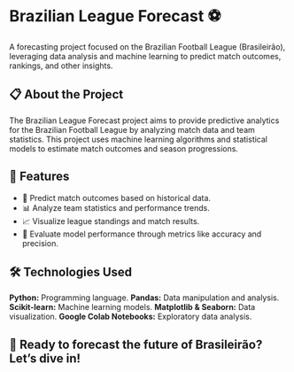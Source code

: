 # **Brazilian League Forecast** ⚽

A forecasting project focused on the Brazilian Football League (Brasileirão), leveraging data analysis and machine learning to predict match outcomes, rankings, and other insights.

## 📋 **About the Project**
The Brazilian League Forecast project aims to provide predictive analytics for the Brazilian Football League by analyzing match data and team statistics. This project uses machine learning algorithms and statistical models to estimate match outcomes and season progressions.

## 🌟 **Features**
- 🔮 Predict match outcomes based on historical data.
- 📊 Analyze team statistics and performance trends.
- 📈 Visualize league standings and match results.
- 🧮 Evaluate model performance through metrics like accuracy and precision.

## 🛠️ **Technologies Used**
**Python:** Programming language.
**Pandas:** Data manipulation and analysis.
**Scikit-learn:** Machine learning models.
**Matplotlib & Seaborn:** Data visualization.
**Google Colab Notebooks:** Exploratory data analysis.

## 🚀 **Ready to forecast the future of Brasileirão? Let’s dive in!**
